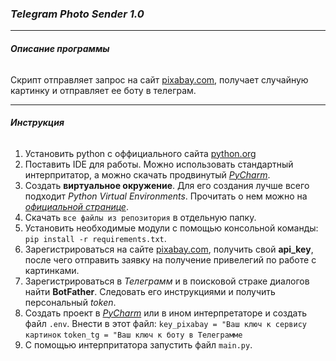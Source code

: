 ### *Telegram Photo Sender 1.0*

___

###### **Описание программы**

Скрипт отправляет запрос на сайт [pixabay.com](pixabay.com), получает случайную картинку и отправляет ее боту в телеграм.

___________________________
###### **Инструкция**
1. Установить python с оффициального сайта [python.org](python.org)
2. Поставить IDE для работы. Можно использовать стандартный интерпритатор, а можно скачать продвинутый [_PyCharm_](https://www.jetbrains.com/pycharm/).
3. Создать __виртуальное окружение__. Для его создания лучше всего подходит _Python Virtual Environments_. Прочитать о нем можно на [_официальной странице_](https://www.python.org/dev/peps/pep-0405/).
4. Скачать `все файлы из репозитория` в отдельную папку.
5. Установить необходимые модули с помощью консольной команды:
`pip install -r requirements.txt`. 
6. Зарегистрироваться на сайте [pixabay.com](pixabay.com), получить свой __api_key__, после чего отправить заявку на получение привелегий по работе с картинками.
7. Зарегистрироваться в _Телеграмм_ и в поисковой страке диалогов найти __BotFather__. Следовать его инструкциями и получить персональный _token_.
8. Создать проект в [_PyCharm_](https://www.jetbrains.com/pycharm/) или в ином интерпретаторе и создать файл `.env`. Внести в этот файл:
    `key_pixabay = "Ваш ключ к сервису картинок`
    `token_tg = "Ваш ключ к боту в Телеграмме`
9. С помощью интерпритатора запустить файл `main.py`.

